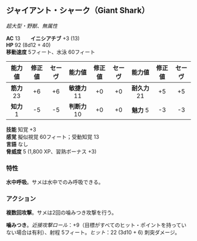 ## ジャイアント・シャーク（Giant Shark）
*超大型・野獣、無属性*

**AC** 13　　**イニシアチブ** +3 (13)  
**HP** 92 (8d12 + 40)  
**移動速度** 5フィート、水泳 60フィート

| 能力値 | 修正値 | セーヴ | 能力値 | 修正値 | セーヴ | 能力値 | 修正値 | セーヴ |
|:---:|:---:|:---:|:---:|:---:|:---:|:---:|:---:|:---:|
| **筋力** 23 | +6 | +6 | **敏捷力** 11 | +0 | +0 | **耐久力** 21 | +5 | +5 |
| **知力** 1 | -5 | -5 | **判断力** 10 | +0 | +0 | **魅力** 5 | -3 | -3 |

**技能** 知覚 +3  
**感覚** 擬似視覚 60フィート；受動知覚 13  
**言語** なし  
**脅威度** 5 (1,800 XP、習熟ボーナス +3)

### 特性
**水中呼吸**。サメは水中でのみ呼吸できる。

### アクション
**複数回攻撃**。サメは2回の噛みつき攻撃を行う。

**噛みつき**。*近接攻撃ロール*：+9（目標がすべてのヒット・ポイントを持っていない場合は有利）、射程 5フィート。*ヒット*：22 (3d10 + 6) 刺突ダメージ。